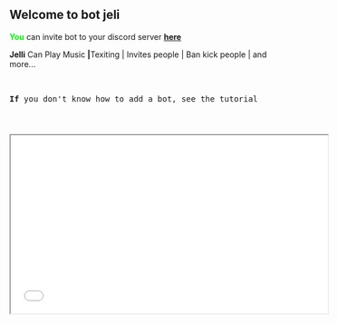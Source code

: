 <h2 dir="auto">Welcome to bot jeli</h2>
<p dir="auto"><span style="color: #00ff00;"><strong>You</strong></span> can invite bot to your discord server <strong><a href="https://discord.com/api/oauth2/authorize?client_id=950077959904059412&amp;permissions=8&amp;scope=bot">here</a></strong></p>
<p dir="auto"><strong>Jelli</strong> Can Play Music <strong>|</strong>Texiting | Invites people | Ban kick people | and more...<a id="user-content-mark" class="anchor" href="https://github.com/host-creator/joli-discord-bot/blob/gh-pages/index.md#mark" aria-hidden="true"></a></p>
<p dir="auto">&nbsp;</p>
<pre id="tw-target-text" class="tw-data-text tw-text-large tw-ta" dir="ltr" data-placeholder="Preklad"><span class="Y2IQFc" lang="en"><strong>If</strong> you don't know how to add a bot, see the tutorial</span></pre>
<p dir="auto">&nbsp;</p>
<h3 dir="auto"><iframe src="//www.youtube.com/embed/AzoWBL1I3L0" width="560" height="314" allowfullscreen="allowfullscreen"></iframe></h3>
<p>&nbsp;</p>
